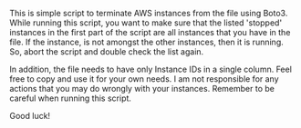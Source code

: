 This is simple script to terminate AWS instances from the file using Boto3. While running this script, you want to make sure that the listed 'stopped' instances in the first part of the script are all instances that you have in the file. If the instance, is not amongst the other instances, then it is running. So, abort the script and double check the list again. 

In addition, the file needs to have only Instance IDs in a single column. Feel free to copy and use it for your own needs. I am not responsible for any actions that you may do wrongly with your instances. Remember to be careful when running this script.

Good luck!
